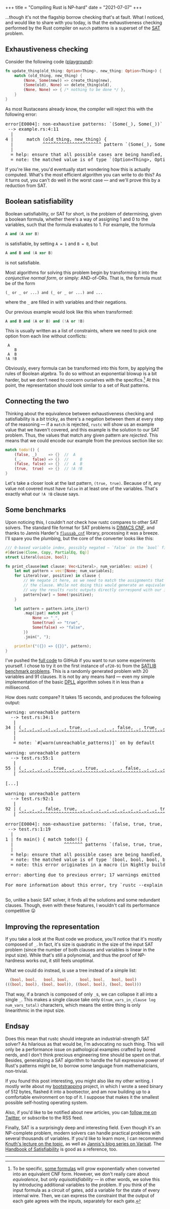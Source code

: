 +++
title = "Compiling Rust is NP-hard"
date = "2021-07-07"
+++

...though it's not the flagship borrow checking that's at fault.  What I
noticed, and would like to share with you today, is that the exhaustiveness
checking performed by the Rust compiler on `match` patterns is a superset of the
[SAT] problem. <!-- more -->

## Exhaustiveness checking

Consider the following code ([playground]):

```rust
fn update_thing(old_thing: Option<Thing>, new_thing: Option<Thing>) {
    match (old_thing, new_thing) {
        (None, Some(new)) => create_thing(new),
        (Some(old), None) => delete_thing(old),
        (None, None) => { /* nothing to be done */ },
    }
}
```

As most Rustaceans already know, the compiler will reject this with the
following error:

<pre class="ansi2html-content">
<span class="ansi1"></span><span class="ansi1 ansi38-9">error[E0004]</span><span class="ansi1">: non-exhaustive patterns: `(Some(_), Some(_))` not covered</span>
 <span class="ansi1"></span><span class="ansi1 ansi38-12">--&gt; </span>example.rs:4:11
  <span class="ansi1"></span><span class="ansi1 ansi38-12">|</span>
<span class="ansi1"></span><span class="ansi1 ansi38-12">4</span> <span class="ansi1"></span><span class="ansi1 ansi38-12">| </span>    match (old_thing, new_thing) {
  <span class="ansi1"></span><span class="ansi1 ansi38-12">| </span>          <span class="ansi1"></span><span class="ansi1 ansi38-9">^^^^^^^^^^^^^^^^^^^^^^</span> <span class="ansi1"></span><span class="ansi1 ansi38-9">pattern `(Some(_), Some(_))` not covered</span>
  <span class="ansi1"></span><span class="ansi1 ansi38-12">|</span>
  <span class="ansi1"></span><span class="ansi1 ansi38-12">= </span><span class="ansi1">help</span>: ensure that all possible cases are being handled, possibly by adding wildcards or more match arms
  <span class="ansi1"></span><span class="ansi1 ansi38-12">= </span><span class="ansi1">note</span>: the matched value is of type `(Option&lt;Thing&gt;, Option&lt;Thing&gt;)`
</pre>

If you're like me, you'd eventually start wondering how this is actually
computed. What's the most efficient algorithm you can write to do this? As it
turns out, you can't do well in the worst case — and we'll prove this by a
reduction from SAT.

## Boolean satisfiability

Boolean satisfiability, or SAT for short, is the problem of determining, given
a boolean formula, whether there's a way of assigning 1 and 0 to the
variables, such that the formula evaluates to 1. For example, the formula

```c++
A and (A xor B)
```

is satisfiable, by setting `A = 1` and `B = 0`, but

```c++
A and B and (A xor B)
```

is not satisfiable.

Most algorithms for solving this problem begin by transforming it into the
*conjunctive normal form*, or simply: AND-of-ORs. That is, the formula must be
of the form

```
(_ or _ or ...) and (_ or _ or ...) and ...
```

where the `_` are filled in with variables and their negations.

Our previous example would look like this when transformed:

```c++
A and B and (A or B) and (!A or !B)
```

This is usually written as a list of constraints, where we need to pick one
option from each line without conflicts:

```
 A
    B
 A  B
!A !B
```

Obviously, every formula can be transformed into this form, by applying the
rules of Boolean algebra. To do so without an exponential blowup is a bit
harder, but we don't need to concern ourselves with the specifics.[^clausal] At
this point, the representation should look similar to a set of Rust patterns.

## Connecting the two

Thinking about the equivalence between exhaustiveness checking and
satisfiability is a *bit* tricky, as there's a negation between them at
every step of the reasoning — if a `match` is rejected, `rustc` will show us an
example value that we haven't covered, and this example is the solution to our SAT
problem. Thus, the values that match any given pattern are *rejected*. This
means that we could encode our example from the previous section like so:

```rust
match todo!() {
    (false, _)     => {}  //  A
    (_,     false) => {}  //     B
    (false, false) => {}  //  A  B
    (true,  true)  => {}  // !A !B
}
```

Let's take a closer look at the last pattern, `(true, true)`. Because of it, any
value not covered must have `false` in at least one of the variables. That's
exactly what our `!A !B` clause says.

## Some benchmarks

Upon noticing this, I couldn't *not* check how rustc compares to other SAT
solvers. The standard file format for SAT problems is [DIMACS CNF], and thanks
to Jannis Harder's [`flussab_cnf`] library, processing it was a breeze.
I'll spare you the plumbing, but the core of the converter looks like this:

```rust
/// 0-based variable index, possibly negated — `false` in the `bool` field means negated
#[derive(Clone, Copy, PartialEq, Eq)]
struct Literal(usize, bool);

fn print_clause(mut clause: Vec<Literal>, num_variables: usize) {
    let mut pattern = vec![None; num_variables];
    for Literal(var, positive) in clause {
        // We negate it here, as we need to match the assignments that *don't* satisfy
        // the clause. While not doing this would generate an equivalent instance, this
        // way the results rustc outputs directly correspond with our input.
        pattern[var] = Some(!positive);
    }

    let pattern = pattern.into_iter()
        .map(|pat| match pat {
            None => "_",
            Some(true) => "true",
            Some(false) => "false",
        })
        .join(", ");

    println!("({}) => {{}}", pattern);
}
```

I've pushed the [full code][converter] to GitHub if you want to run some
experiments yourself. I chose to try it on the first instance of `uf20-91`
from the [SATLIB benchmark problems][satlib]. This is a randomly generated
problem with 20 variables and 91 clauses. It is not by any means hard — even
my simple implementation of the basic [DPLL] algorithm solves it in less than a
millisecond.

How does rustc compare? It takes 15 seconds, and produces the following output:

<pre class="ansi2html-content">
<span class="ansi1"></span><span class="ansi1 ansi33">warning</span><span class="ansi1">: unreachable pattern</span>
  <span class="ansi1"></span><span class="ansi1 ansi38-12">--&gt; </span>test.rs:34:1
   <span class="ansi1"></span><span class="ansi1 ansi38-12">|</span>
<span class="ansi1"></span><span class="ansi1 ansi38-12">34</span> <span class="ansi1"></span><span class="ansi1 ansi38-12">| </span>(_, _, _, _, _, _, true, _, _, _, _, false, _, true, _, _, _, _, _, _) =&gt; {}
   <span class="ansi1"></span><span class="ansi1 ansi38-12">| </span><span class="ansi1"></span><span class="ansi1 ansi33">^^^^^^^^^^^^^^^^^^^^^^^^^^^^^^^^^^^^^^^^^^^^^^^^^^^^^^^^^^^^^^^^^^^^^^</span>
   <span class="ansi1"></span><span class="ansi1 ansi38-12">|</span>
   <span class="ansi1"></span><span class="ansi1 ansi38-12">= </span><span class="ansi1">note</span>: `#[warn(unreachable_patterns)]` on by default

<span class="ansi1"></span><span class="ansi1 ansi33">warning</span><span class="ansi1">: unreachable pattern</span>
  <span class="ansi1"></span><span class="ansi1 ansi38-12">--&gt; </span>test.rs:55:1
   <span class="ansi1"></span><span class="ansi1 ansi38-12">|</span>
<span class="ansi1"></span><span class="ansi1 ansi38-12">55</span> <span class="ansi1"></span><span class="ansi1 ansi38-12">| </span>(_, _, _, _, true, _, _, true, _, _, _, false, _, _, _, _, _, _, _, _) =&gt; {}
   <span class="ansi1"></span><span class="ansi1 ansi38-12">| </span><span class="ansi1"></span><span class="ansi1 ansi33">^^^^^^^^^^^^^^^^^^^^^^^^^^^^^^^^^^^^^^^^^^^^^^^^^^^^^^^^^^^^^^^^^^^^^^</span>

[...]

<span class="ansi1"></span><span class="ansi1 ansi33">warning</span><span class="ansi1">: unreachable pattern</span>
  <span class="ansi1"></span><span class="ansi1 ansi38-12">--&gt; </span>test.rs:92:1
   <span class="ansi1"></span><span class="ansi1 ansi38-12">|</span>
<span class="ansi1"></span><span class="ansi1 ansi38-12">92</span> <span class="ansi1"></span><span class="ansi1 ansi38-12">| </span>(_, _, _, false, true, _, _, _, _, _, _, _, _, _, _, true, _, _, _, _) =&gt; {}
   <span class="ansi1"></span><span class="ansi1 ansi38-12">| </span><span class="ansi1"></span><span class="ansi1 ansi33">^^^^^^^^^^^^^^^^^^^^^^^^^^^^^^^^^^^^^^^^^^^^^^^^^^^^^^^^^^^^^^^^^^^^^^</span>

<span class="ansi1"></span><span class="ansi1 ansi38-9">error[E0004]</span><span class="ansi1">: non-exhaustive patterns: `(false, true, true, true, false, false, false, true, true, true, true, false, false, true, true, false, true, true, true, true)`, `(true, false, false, false, false, true, false, false, false, false, false, false, true, true, true, false, true, false, false, true)`, `(true, false, false, false, false, true, false, false, true, false, false, false, false, true, true, false, true, false, false, true)` and 4 more not covered</span>
 <span class="ansi1"></span><span class="ansi1 ansi38-12">--&gt; </span>test.rs:1:19
  <span class="ansi1"></span><span class="ansi1 ansi38-12">|</span>
<span class="ansi1"></span><span class="ansi1 ansi38-12">1</span> <span class="ansi1"></span><span class="ansi1 ansi38-12">| </span>fn main() { match todo!() {
  <span class="ansi1"></span><span class="ansi1 ansi38-12">| </span>                  <span class="ansi1"></span><span class="ansi1 ansi38-9">^^^^^^^</span> <span class="ansi1"></span><span class="ansi1 ansi38-9">patterns `(false, true, true, true, false, false, false, true, true, true, true, false, false, true, true, false, true, true, true, true)`, `(true, false, false, false, false, true, false, false, false, false, false, false, true, true, true, false, true, false, false, true)`, `(true, false, false, false, false, true, false, false, true, false, false, false, false, true, true, false, true, false, false, true)` and 4 more not covered</span>
  <span class="ansi1"></span><span class="ansi1 ansi38-12">|</span>
  <span class="ansi1"></span><span class="ansi1 ansi38-12">= </span><span class="ansi1">help</span>: ensure that all possible cases are being handled, possibly by adding wildcards or more match arms
  <span class="ansi1"></span><span class="ansi1 ansi38-12">= </span><span class="ansi1">note</span>: the matched value is of type `(bool, bool, bool, bool, bool, bool, bool, bool, bool, bool, bool, bool, bool, bool, bool, bool, bool, bool, bool, bool)`
  <span class="ansi1"></span><span class="ansi1 ansi38-12">= </span><span class="ansi1">note</span>: this error originates in a macro (in Nightly builds, run with -Z macro-backtrace for more info)

<span class="ansi1"></span><span class="ansi1 ansi38-9">error</span><span class="ansi1">: aborting due to previous error; 17 warnings emitted</span>

<span class="ansi1">For more information about this error, try `rustc --explain E0004`.</span>

</pre>

So, unlike a basic SAT solver, it finds all the solutions and some redundant
clauses. Though, even with these features, I wouldn't call its performance
competitive :stuck_out_tongue:

## Improving the representation

If you take a look at the Rust code we produce, you'll notice that it's mostly
composed of `_`. In fact, it's size is quadratic in the size of the input SAT
problem (since the number of both clauses and variables is linear in the input
size). While that's still a polynomial, and thus the proof of NP-hardness works
out, it still feels unoptimal.

What we could do instead, is use a tree instead of a simple list:

```rust
  (bool, bool,   bool, bool,     bool, bool,   bool, bool)
(((bool, bool), (bool, bool)), ((bool, bool), (bool, bool)))
```

That way, if a branch is composed of only `_`s, we can collapse it all into a
single `_`. This makes a single clause take only `O(num_vars_in_clause log num_vars_total)`
characters, which means the entire thing is only linearithmic in the input size.

## Endsay

Does this mean that rustc should integrate an industrial-strength SAT solver?
As hilarious as that would be, I'm advocating no such thing. This will only be a
performance issue on pathological examples crafted by bored nerds, and I don't
think precious engineering time should be spent on that. Besides, generalizing a
SAT algorithm to handle the full expressive power of Rust's patterns might be,
to borrow some language from mathematicians, non-trivial.

If you found this post interesting, you might also like my other writing. I
mostly write about my [bootstrapping] project, in which I wrote a seed binary of
512 bytes, flashed it into a bootsector, and am now building up to a comfortable
environment on top of it. I suppose that makes it the smallest possible
self-hosting operating system.

Also, if you'd like to be notified about new articles, you can [follow me on
Twitter][twitter], or subscribe to the RSS feed.

Finally, SAT is a surprisingly deep and interesting field. Even though it's an
NP-complete problem, modern solvers can handle practical problems with several
thousands of variables. If you'd like to learn more, I can recommend [Knuth's
lecture on the topic][knuth], as well as [Jannis's blog series on
Varisat][varisat]. The [Handbook of Satisfiability][handbook] is good as a
reference, too.

---

[^clausal]: To be specific, [some formulas][wiki-cnf] will grow exponentially
  when converted into an equivalent CNF form. However, we don't really care
  about *equivalence*, but only *equisatisfiability* — in other words, we solve
  this by introducing additional variables to the problem. If you think of the
  input formula as a circuit of gates, add a variable for the state of every
  internal wire. Then, we can express the constraint that the output of each
  gate agrees with the inputs, separately for each gate.

[SAT]: https://en.wikipedia.org/wiki/Boolean_satisfiability_problem
[wiki-cnf]: https://en.wikipedia.org/wiki/Conjunctive_normal_form#Conversion_into_CNF
[playground]: https://play.rust-lang.org/?version=stable&mode=debug&edition=2018&gist=cab7e0bcf26b0180f15324d81009870d
[DIMACS CNF]: https://logic.pdmi.ras.ru/~basolver/dimacs.html
[`flussab_cnf`]: https://crates.io/crates/flussab-cnf
[converter]: https://github.com/NieDzejkob/rustc-sat
[satlib]: https://www.cs.ubc.ca/~hoos/SATLIB/benchm.html
[DPLL]: https://en.wikipedia.org/wiki/DPLL_algorithm
[twitter]: https://twitter.com/NieDzejkob
[bootstrapping]: @/bootstrap/_index.md
[knuth]: https://www.youtube.com/watch?v=g4lhrVPDUG0
[varisat]: https://jix.one/blog/
[handbook]: https://ebooks.iospress.nl/volume/handbook-of-satisfiability-second-edition
